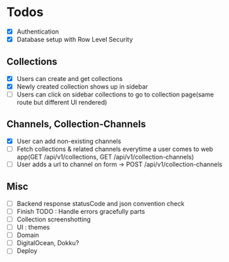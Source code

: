 # Todos

- [x] Authentication
- [x] Database setup with Row Level Security

## Collections

- [x] Users can create and get collections
- [x] Newly created collection shows up in sidebar
- [ ] Users can click on sidebar collections to go to collection page(same route but different UI rendered)

## Channels, Collection-Channels

- [x] User can add non-existing channels
- [ ] Fetch collections & related channels everytime a user comes to web app(GET /api/v1/collections, GET /api/v1/collection-channels)
- [ ] User adds a url to channel on form → POST /api/v1/collection-channels

## Misc

- [ ] Backend response statusCode and json convention check
- [ ] Finish TODO : Handle errors gracefully parts
- [ ] Collection screenshotting
- [ ] UI : themes
- [ ] Domain
- [ ] DigitalOcean, Dokku?
- [ ] Deploy
